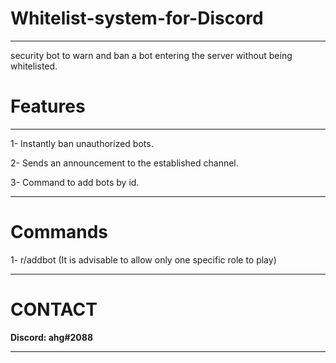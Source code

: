 # Whitelist-system-for-Discord
****

security bot to warn and ban a bot entering the server without being whitelisted.

# __Features__

****

1- Instantly ban unauthorized bots.

2- Sends an announcement to the established channel.

3- Command to add bots by id.

****

# __Commands__

1- r/addbot (It is advisable to allow only one specific role to play)

****

# __CONTACT__

__Discord: ahg#2088__    
****
